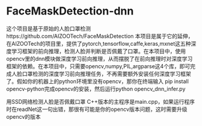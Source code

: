 # FaceMaskDetection-dnn
这个项目是基于原始的人脸口罩检测https://github.com/AIZOOTech/FaceMaskDetection
本项目是属于它的延伸，在AIZOOTech的项目里，提供了pytorch,tensorflow,caffe,keras,mxnet这五种深度学习框架的前向推理，检测人脸并判断是否佩戴了口罩。在本项目中，使用opencv里的dnn模块做深度学习前向推理，从而摆脱了在前向推理时对深度学习框架的依赖。在本项目中，只需要opencv,numpy,PIL,argparse这4个库，即可完成人脸口罩检测的深度学习前向推理任务，不再需要额外安装任何深度学习框架了。假如你的机器上的python环境里没有opencv，那你在终端输入
pip install opencv-python完成opencv的安装，然后运行python opencv_dnn_infer.py

用SSD网络检测人脸是否佩戴口罩
C++版本的主程序是main.cpp，如果运行程序时在readNet这一句出错，那很有可能是你的opencv版本问题，这时需要升级opencv的版本
